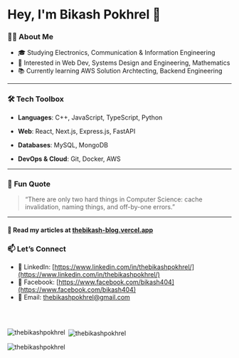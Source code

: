 # Hey, I'm Bikash Pokhrel 👋

### 👨‍🎓 **About Me**

- 🎓 Studying Electronics, Communication & Information Engineering
- 🌱 Interested in Web Dev, Systems Design and Engineering, Mathematics
- 📚 Currently learning AWS Solution Archtecting, Backend Engineering

---

### 🛠️ **Tech Toolbox**

- **Languages**: C++, JavaScript, TypeScript, Python

- **Web**: React, Next.js, Express.js, FastAPI

- **Databases**: MySQL, MongoDB

- **DevOps & Cloud**: Git, Docker, AWS

---

### 💬 **Fun Quote**

> “There are only two hard things in Computer Science: cache invalidation, naming things, and off-by-one errors.”

---

#### 📝 Read my articles at [thebikash-blog.vercel.app](https://thebikash-blog.vercel.app)

### 📫 **Let’s Connect**

- 💼 LinkedIn: [https://www.linkedin.com/in/thebikashpokhrel/](https://www.linkedin.com/in/thebikashpokhrel/)
- 📘 Facebook: [https://www.facebook.com/bikash404](https://www.facebook.com/bikash404)
- 📧 Email: thebikashpokhrel@gmail.com
<br />
<br />
<p><img align="left" src="https://github-readme-stats.vercel.app/api/top-langs?username=thebikashpokhrel&show_icons=true&locale=en&layout=compact" alt="thebikashpokhrel" /></p>

<p>&nbsp;<img align="center" src="https://github-readme-stats.vercel.app/api?username=thebikashpokhrel&show_icons=true&locale=en" alt="thebikashpokhrel" /></p>

<p><img align="center" src="https://github-readme-streak-stats.herokuapp.com/?user=thebikashpokhrel&" alt="thebikashpokhrel" /></p>
